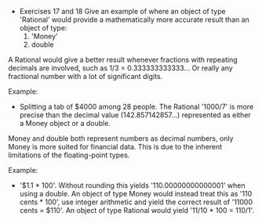 - Exercises 17 and 18
Give an example of where an object of type 'Rational' would provide a mathematically more accurate result than an object of type:
    1. 'Money'
    2. double

A Rational would give a better result whenever fractions with repeating decimals are involved, such as 1/3 = 0.333333333333... Or really any fractional number with a lot of significant digits.

Example:
- Splitting a tab of $4000 among 28 people. The Rational '1000/7' is more precise than the decimal value (142.857142857...) represented as either a Money object or a double.

Money and double both represent numbers as decimal numbers, only Money is more suited for financial data. This is due to the inherent limitations of the floating-point types.

Example:
- '$1.1 * 100'. Without rounding this yields '110.00000000000001' when using a double.
    An object of type Money would instead treat this as '110 cents * 100', use integer arithmetic and yield the correct result of '11000 cents = $110'.
    An object of type Rational would yield '11/10 * 100 = 110/1'.

